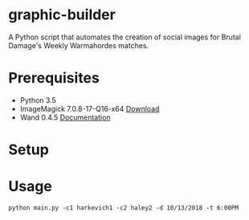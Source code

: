 # graphic-builder
A Python script that automates the creation of social images for Brutal Damage's Weekly Warmahordes matches.

# Prerequisites
* Python 3.5
* ImageMagick 7.0.8-17-Q16-x64 [Download](https://imagemagick.org/download/binaries/ImageMagick-7.0.8-17-Q16-x64-dll.exe)
* Wand 0.4.5 [Documentation](http://docs.wand-py.org/en/0.4.5/index.html)

# Setup

# Usage
`python main.py -c1 harkevich1 -c2 haley2 -d 10/13/2018 -t 6:00PM`
